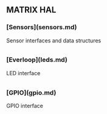 ## MATRIX HAL
<h3 style="padding-top:0;">[Sensors](sensors.md)</h3>
Sensor interfaces and data structures
<h3 style="padding-top:0.6em;">[Everloop](leds.md)</h3>
LED interface
<h3 style="padding-top:0.6em;">[GPIO](gpio.md)</h3>
GPIO interface